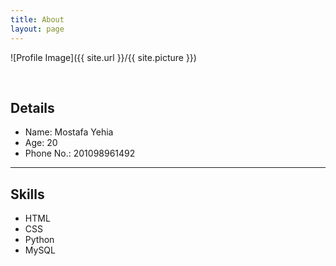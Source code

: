 ```yaml
---
title: About
layout: page
---
```


![Profile Image]({{ site.url }}/{{ site.picture }})

<br>

<h2 align = "left"> Details </h2>
<ul>
	<li> Name: Mostafa Yehia </li>
	<li> Age: 20 </li>
	<li> Phone No.: 201098961492 </li>
</ul>	

<hr>

<h2> Skills </h2>
<ul>
	<li> HTML </li>
	<li> CSS </li>
	<li> Python </li>
	<li> MySQL </li>
</ul>

